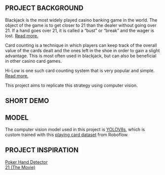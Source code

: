 ## PROJECT BACKGROUND
Blackjack is the most widely played casino banking game in the world. The object of the game is to get closer to 21 than the dealer without going over 21. If a hand goes over 21, it is called a “bust” or “break” and the wager is lost.
[Read more.](https://en.wikipedia.org/wiki/Blackjack)

Card counting is a technique in which players can keep track of the overall value of the cards dealt and the ones left in the shoe in order to gain a slight advantage. This is most often used in blackjack, but can also be beneficial in other casino card games.

Hi-Low is one such card counting system that is very popular and simple. [Read more.](https://www.casinoguardian.co.uk/blackjack/hi-lo-blackjack-system/)

This project aims to replicate this strategy using computer vision.

## SHORT DEMO

## MODEL
The computer vision model used in this project is [YOLOV8s](https://github.com/ultralytics/ultralytics), which is custom trained with this [playing card dataset](https://universe.roboflow.com/augmented-startups/playing-cards-ow27d/dataset/3) from Roboflow.

## PROJECT INSPIRATION
[Poker Hand Detector](https://youtu.be/WgPbbWmnXJ8?si=L3i7tUnto4e-ugpT&t=11180)<br>
[21 (The Movie)](https://en.wikipedia.org/wiki/21_(2008_film))
